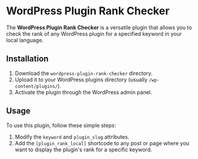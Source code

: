 # WordPress Plugin Rank Checker

The **WordPress Plugin Rank Checker** is a versatile plugin that allows you to check the rank of any WordPress plugin for a specified keyword in your local language.

## Installation

1. Download the `wordpress-plugin-rank-checker` directory.
2. Upload it to your WordPress plugins directory (usually `/wp-content/plugins/`).
3. Activate the plugin through the WordPress admin panel.

## Usage

To use this plugin, follow these simple steps:

1. Modify the `keyword` and `plugin_slug` attributes.
2. Add the `[plugin_rank_local]` shortcode to any post or page where you want to display the plugin's rank for a specific keyword.